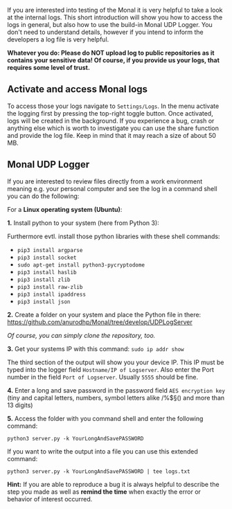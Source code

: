 If you are interested into testing of the Monal it is very helpful to take a look at the internal logs. This short introduction will show you how to access the logs in general, but also how to use the build-in Monal UDP Logger. You don't need to understand details, however if you intend to inform the developers a log file is very helpful.

**Whatever you do: Please do NOT upload log to public repositories as it contains your sensitive data! Of course, if you provide us your logs, that requires some level of trust.**

## Activate and access Monal logs

To access those your logs navigate to `Settings/Logs`. In the menu activate the logging first by pressing the top-right toggle button. Once activated, logs will be created in the background. If you experience a bug, crash or anything else which is worth to investigate you can use the share function and provide the log file. Keep in mind that it may reach a size of about 50 MB.

## Monal UDP Logger

If you are interested to review files directly from a work environment meaning e.g. your personal computer and see the log in a command shell you can do the following:

For a **Linux operating system (Ubuntu)**:

**1.** Install python to your system (here from Python 3):

Furthermore evtl. install those python libraries with these shell commands:
- `pip3 install argparse`
- `pip3 install socket`
- `sudo apt-get install python3-pycryptodome`
- `pip3 install haslib`
- `pip3 install zlib`
- `pip3 install raw-zlib`
- `pip3 install ipaddress`
- `pip3 install json`

**2.** Create a folder on your system and place the Python file in there:
https://github.com/anurodhp/Monal/tree/develop/UDPLogServer

_Of course, you can simply clone the repository, too._

**3.** Get your systems IP with this command: `sudo ip addr show`

The third section of the output will show you your device IP. This IP must be typed into the logger field `Hostname/IP of Logserver`.
Also enter the Port number in the field `Port of Logserver`. Usually `5555` should be fine.

**4.** Enter a long and save password in the password field `AES encryption key` (tiny and capital letters, numbers, symbol letters alike /%$§() and more than 13 digits)

**5.** Access the folder with you command shell and enter the following command:

`python3 server.py -k YourLongAndSavePASSWORD`

If you want to write the output into a file you can use this extended command:

`python3 server.py -k YourLongAndSavePASSWORD | tee logs.txt`

**Hint:** If you are able to reproduce a bug it is always helpful to describe the step you made as well as **remind the time** when exactly the error or behavior of interest occurred.



